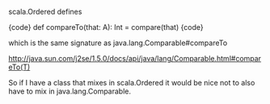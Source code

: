 scala.Ordered defines

{code}
def compareTo(that: A): Int = compare(that)
{code}

which is the same signature as java.lang.Comparable#compareTo

http://java.sun.com/j2se/1.5.0/docs/api/java/lang/Comparable.html#compareTo(T)

So if I have a class that mixes in scala.Ordered it would be nice
not to also have to mix in java.lang.Comparable.
